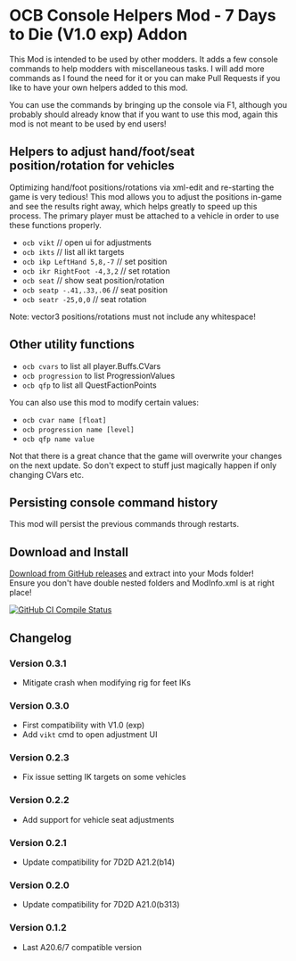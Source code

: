 # OCB Console Helpers Mod - 7 Days to Die (V1.0 exp) Addon

This Mod is intended to be used by other modders. It adds a few console
commands to help modders with miscellaneous tasks. I will add more commands
as I found the need for it or you can make Pull Requests if you like to have
your own helpers added to this mod.

You can use the commands by bringing up the console via F1, although you
probably should already know that if you want to use this mod, again this
mod is not meant to be used by end users!

## Helpers to adjust hand/foot/seat position/rotation for vehicles

Optimizing hand/foot positions/rotations via xml-edit and re-starting
the game is very tedious! This mod allows you to adjust the positions
in-game and see the results right away, which helps greatly to speed
up this process. The primary player must be attached to a vehicle in
order to use these functions properly.

- `ocb vikt` // open ui for adjustments
- `ocb ikts` // list all ikt targets
- `ocb ikp LeftHand 5,8,-7` // set position
- `ocb ikr RightFoot -4,3,2` // set rotation
- `ocb seat` // show seat position/rotation
- `ocb seatp -.41,.33,.06` // seat position
- `ocb seatr -25,0,0` // seat rotation

Note: vector3 positions/rotations must not include any whitespace!

## Other utility functions

- `ocb cvars` to list all player.Buffs.CVars
- `ocb progression` to list ProgressionValues 
- `ocb qfp` to list all QuestFactionPoints

You can also use this mod to modify certain values:

- `ocb cvar name [float]`
- `ocb progression name [level]`
- `ocb qfp name value`

Not that there is a great chance that the game will overwrite
your changes on the next update. So don't expect to stuff just
magically happen if only changing CVars etc.

## Persisting console command history

This mod will persist the previous commands through restarts.

## Download and Install

[Download from GitHub releases][1] and extract into your Mods folder!  
Ensure you don't have double nested folders and ModInfo.xml is at right place!

[![GitHub CI Compile Status][3]][2]

## Changelog

### Version 0.3.1

- Mitigate crash when modifying rig for feet IKs

### Version 0.3.0

- First compatibility with V1.0 (exp)
- Add `vikt` cmd to open adjustment UI

### Version 0.2.3

- Fix issue setting IK targets on some vehicles

### Version 0.2.2

- Add support for vehicle seat adjustments

### Version 0.2.1

- Update compatibility for 7D2D A21.2(b14)

### Version 0.2.0

- Update compatibility for 7D2D A21.0(b313)

### Version 0.1.2

- Last A20.6/7 compatible version

[1]: https://github.com/OCB7D2D/OcbConsoleHelpers/releases
[2]: https://github.com/OCB7D2D/OcbConsoleHelpers/actions/workflows/ci.yml
[3]: https://github.com/OCB7D2D/OcbConsoleHelpers/actions/workflows/ci.yml/badge.svg
